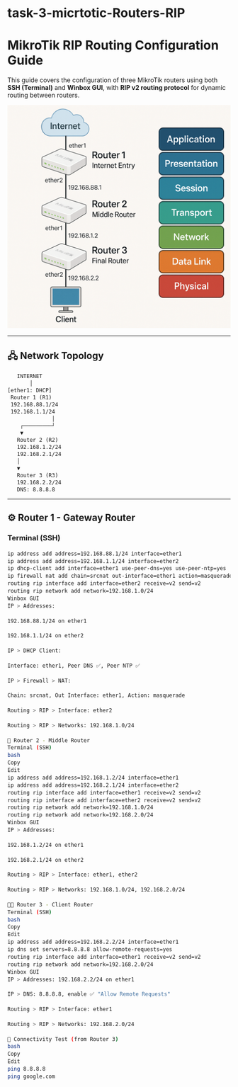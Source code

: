 # task-3-micrtotic-Routers-RIP


# MikroTik RIP Routing Configuration Guide

This guide covers the configuration of three MikroTik routers using both **SSH (Terminal)** and **Winbox GUI**, with **RIP v2 routing protocol** for dynamic routing between routers.


![1](./router_architecture.png)


---

## 🖧 Network Topology


       INTERNET
           │
    [ether1: DHCP]
     Router 1 (R1)
     192.168.88.1/24
     192.168.1.1/24
                  │
        ┌─────────┘
        ▼
       Router 2 (R2)
       192.168.1.2/24
       192.168.2.1/24
       │
       ▼
       Router 3 (R3)
       192.168.2.2/24
       DNS: 8.8.8.8


---

## ⚙️ Router 1 - Gateway Router

### Terminal (SSH)
```bash
ip address add address=192.168.88.1/24 interface=ether1
ip address add address=192.168.1.1/24 interface=ether2
ip dhcp-client add interface=ether1 use-peer-dns=yes use-peer-ntp=yes
ip firewall nat add chain=srcnat out-interface=ether1 action=masquerade
routing rip interface add interface=ether2 receive=v2 send=v2
routing rip network add network=192.168.1.0/24
Winbox GUI
IP > Addresses:

192.168.88.1/24 on ether1

192.168.1.1/24 on ether2

IP > DHCP Client:

Interface: ether1, Peer DNS ✅, Peer NTP ✅

IP > Firewall > NAT:

Chain: srcnat, Out Interface: ether1, Action: masquerade

Routing > RIP > Interface: ether2

Routing > RIP > Networks: 192.168.1.0/24

🔁 Router 2 - Middle Router
Terminal (SSH)
bash
Copy
Edit
ip address add address=192.168.1.2/24 interface=ether1
ip address add address=192.168.2.1/24 interface=ether2
routing rip interface add interface=ether1 receive=v2 send=v2
routing rip interface add interface=ether2 receive=v2 send=v2
routing rip network add network=192.168.1.0/24
routing rip network add network=192.168.2.0/24
Winbox GUI
IP > Addresses:

192.168.1.2/24 on ether1

192.168.2.1/24 on ether2

Routing > RIP > Interface: ether1, ether2

Routing > RIP > Networks: 192.168.1.0/24, 192.168.2.0/24

🧑‍💻 Router 3 - Client Router
Terminal (SSH)
bash
Copy
Edit
ip address add address=192.168.2.2/24 interface=ether1
ip dns set servers=8.8.8.8 allow-remote-requests=yes
routing rip interface add interface=ether1 receive=v2 send=v2
routing rip network add network=192.168.2.0/24
Winbox GUI
IP > Addresses: 192.168.2.2/24 on ether1

IP > DNS: 8.8.8.8, enable ✅ "Allow Remote Requests"

Routing > RIP > Interface: ether1

Routing > RIP > Networks: 192.168.2.0/24

🧪 Connectivity Test (from Router 3)
bash
Copy
Edit
ping 8.8.8.8
ping google.com

